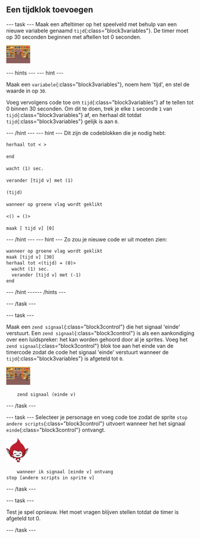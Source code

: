 ## Een tijdklok toevoegen

--- task --- Maak een afteltimer op het speelveld met behulp van een nieuwe variabele genaamd `tijd`{:class="block3variables"}. De timer moet op 30 seconden beginnen met aftellen tot 0 seconden.

![Speelveld sprite](images/stage-sprite.png)

--- hints ---
 --- hint ---

Maak een `variabele`{:class="block3variables"}, noem hem 'tijd', en stel de waarde in op `30`.

Voeg vervolgens code toe om `tijd`{:class="block3variables"} af te tellen tot 0 binnen 30 seconden. Om dit te doen, trek je elke `1` seconde `1` van `tijd`{:class="block3variables"} af, en herhaal dit totdat `tijd`{:class="block3variables"} gelijk is aan `0`.

--- /hint --- --- hint --- Dit zijn de codeblokken die je nodig hebt:

```blocks3
herhaal tot < >

end

wacht (1) sec.

verander [tijd v] met (1)

(tijd)

wanneer op groene vlag wordt geklikt

<() = ()>

maak [ tijd v] [0]
```

--- /hint --- --- hint --- Zo zou je nieuwe code er uit moeten zien:

```blocks3
wanneer op groene vlag wordt geklikt
maak [tijd v] [30]
herhaal tot <(tijd) = (0)> 
  wacht (1) sec.
  verander [tijd v] met (-1)
end
```

--- /hint ------ /hints ---

--- /task ---

--- task ---

Maak een `zend signaal`{:class="block3control"} die het signaal 'einde' verstuurt. Een `zend signaal`{:class="block3control"} is als een aankondiging over een luidspreker: het kan worden gehoord door al je sprites. Voeg het `zend signaal`{:class="block3control"} blok toe aan het einde van de timercode zodat de code het signaal 'einde' verstuurt wanneer de `tijd`{:class="block3variables"} is afgeteld tot `0`.

![Speelveld sprite](images/stage-sprite.png)

```blocks3
    zend signaal (einde v)
```

--- /task ---

--- task --- Selecteer je personage en voeg code toe zodat de sprite `stop andere scripts`{:class="block3control"} uitvoert wanneer het het signaal `einde`{:class="block3control"} ontvangt.

![Giga sprite](images/giga-sprite.png)

```blocks3
    wanneer ik signaal [einde v] ontvang
stop [andere scripts in sprite v]
```

--- /task ---

--- task ---

Test je spel opnieuw. Het moet vragen blijven stellen totdat de timer is afgeteld tot 0.

--- /task ---